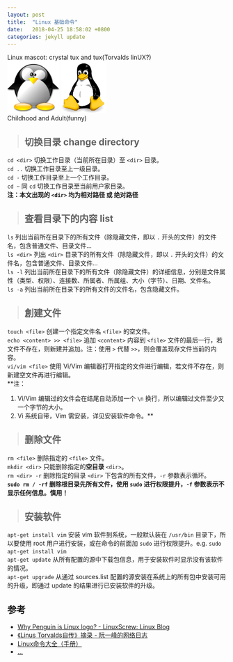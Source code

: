 ```yaml
---
layout: post
title:  "Linux 基础命令"
date:   2018-04-25 18:58:02 +0800
categories: jekyll update
---
```

Linux mascot: crystal tux and tux(Torvalds linUX?)<br>
![crystal tux](/images/20180425/crystal_penguin.jpg)
![tux](/images/20180425/tux.jpg)<br>
Childhood and Adult(funny)

> ## 切换目录 change directory
`cd <dir>` 切换工作目录（当前所在目录）至 `<dir>` 目录。<br>
`cd ..` 切换工作目录至上一级目录。<br>
`cd -` 切换工作目录至上一个工作目录。<br>
`cd ~` 同 `cd` 切换工作目录至当前用户家目录。<br>
**注：本文出现的 `<dir>` 均为相对路径 或 绝对路径**

> ## 查看目录下的内容 list
`ls` 列出当前所在目录下的所有文件（除隐藏文件，即以 `.` 开头的文件）的文件名，包含普通文件、目录文件...<br>
`ls <dir>` 列出 `<dir>` 目录下的所有文件（除隐藏文件，即以 `.` 开头的文件）的文件名，包含普通文件、目录文件...<br>
`ls -l` 列出当前所在目录下的所有文件（除隐藏文件）的详细信息，分别是文件属性（类型、权限）、连接数、所属者、所属组、大小（字节）、日期、文件名。<br>
`ls -a` 列出当前所在目录下的所有文件的文件名，包含隐藏文件。

> ## 創建文件
`touch <file>` 创建一个指定文件名 `<file>` 的空文件。<br>
`echo <content> >> <file>` 追加 `<content>` 内容到 `<file>` 文件的最后一行，若文件不存在，则新建并追加。注：使用 `>` 代替 `>>`，则会覆盖现存文件当前的内容。<br>
`vi/vim <file>` 使用 Vi/Vim 编辑器打开指定的文件进行编辑，若文件不存在，则新建空文件再进行编辑。<br>
**注：<br>
1. Vi/Vim 编辑过的文件会在结尾自动添加一个 `\n` 换行，所以编辑过文件至少又一个字节的大小。<br>
2. Vi 系统自带，Vim 需安装，详见安装软件命令。**

> ## 删除文件
`rm <file>` 删除指定的 `<file>` 文件。<br>
`mkdir <dir>` 只能删除指定的**空目录** `<dir>`。<br>
`rm <dir> -r` 删除指定的目录 `<dir>` 下包含的所有文件，`-r` 参数表示循环。<br>
**`sudo rm / -rf` 删除根目录先所有文件，使用 `sudo` 进行权限提升，`-f` 参数表示不显示任何信息。慎用！**

> ## 安装软件
`apt-get install vim` 安装 vim 软件到系统，一般默认装在 `/usr/bin` 目录下，所以要使用 root 用户进行安装，或在命令的前面加 `sudo` 进行权限提升。e.g. `sudo apt-get install vim`<br>
`apt-get update` 从所有配置的源中下载包信息，用于安装软件时显示没有该软件的情况。<br>
`apt-get upgrade` 从通过 sources.list 配置的源安装在系统上的所有包中安装可用的升级，即通过 update 的结果进行已安装软件的升级。

## 参考
* [Why Penguin is Linux logo? - LinuxScrew: Linux Blog](http://www.linuxscrew.com/2007/11/14/why-penguin-is-linux-logo)
* [《Linus Torvalds自传》摘录 - 阮一峰的网络日志](http://www.ruanyifeng.com/blog/2012/09/linus_torvalds.html)
* [Linux命令大全（手册）](http://man.linuxde.net)
* [...](http://github.com/mistydew)
